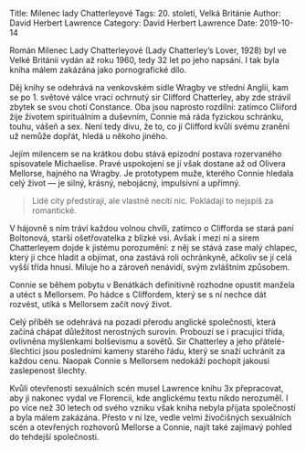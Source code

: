 Title: Milenec lady Chatterleyové
Tags: 20. století, Velká Británie
Author: David Herbert Lawrence
Category: David Herbert Lawrence
Date: 2019-10-14

Román Milenec Lady Chatterleyové (Lady Chatterley’s Lover, 1928) byl ve Velké Británii vydán až roku 1960, tedy 32 let po jeho napsání. I tak byla kniha málem zakázána jako pornografické dílo.

Děj knihy se odehrává na venkovském sídle Wragby ve střední Anglii, kam se po 1. světové válce vrací ochrnutý sir Clifford Chatterley, aby zde strávil zbytek se svou chotí Constance. Oba jsou naprosto rozdílní: zatímco Cliiford žije životem spirituálním a duševním, Connie má ráda fyzickou schránku, touhu, vášeň a sex. Není tedy divu, že to, co jí Clifford kvůli svému zranění už nemůže dopřát, hledá u někoho jiného.

Jejím milencem se na krátkou dobu stává epizodní postava rozervaného spisovatele Michaelise. Pravé uspokojení se jí však dostane až od Olivera Mellorse, hajného na Wragby. Je prototypem muže, kterého Connie hledala celý život — je silný, krásný, nebojácný, impulsivní a upřímný.


> Lidé city předstírají, ale vlastně necítí nic. Pokládají to nejspíš za romantické.

V hájovně s ním tráví každou volnou chvíli, zatímco o Clifforda se stará paní Boltonová, starší ošetřovatelka z blízké vsi. Avšak i mezi ní a sirem Chatterleyem dojde k jistému porozumění: z něj se stává zase malý chlapec, který ji chce hladit a objímat, ona zastává roli ochránkyně, ačkoliv se jí celá vyšší třída hnusí. Miluje ho a zároveň nenávidí, svým zvláštním způsobem.

Connie se během pobytu v Benátkách definitivně rozhodne opustit manžela a utéct s Mellorsem. Po hádce s Cliffordem, který se s ní nechce dát rozvést, utíká s Mellorsem začít nový život.

Celý příběh se odehrává na pozadí přerodu anglické společnosti, která začíná chápat důležitost nerostných surovin. Probouzí se i pracující třída, ovlivněna myšlenkami bolševismu a sovětů. Sir Chatterley a jeho přátelé-šlechtici jsou posledními kameny starého řádu, který se snaží uchránit za každou cenu. Naopak Connie s Mellorsem nedokáží pochopit jakousi zaslepenost šlechty.

Kvůli otevřenosti sexuálních scén musel Lawrence knihu 3x přepracovat, aby ji nakonec vydal ve Florencii, kde anglickému textu nikdo nerozuměl. I po více než 30 letech od svého vzniku však kniha nebyla přijata společností a byla málem zakázána. Přesto v ní lze, vedle velmi živočišných sexuálních scén a otevřených rozhovorů Mellorse a Connie, najít také zajímavý pohled do tehdejší společnosti.

